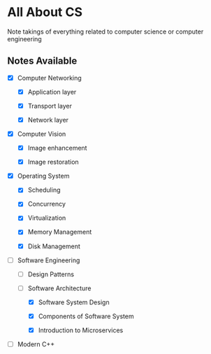 # All About CS
Note takings of everything related to computer science or computer engineering

## Notes Available

- [X] Computer Networking 

  - [x] Application layer

  - [x] Transport layer

  - [x] Network layer

- [x] Computer Vision

  - [x] Image enhancement

  - [x] Image restoration

- [X] Operating System

  - [x] Scheduling

  - [x] Concurrency

  - [x] Virtualization

  - [x] Memory Management

  - [x] Disk Management
  
- [ ] Software Engineering

  - [ ] Design Patterns 
 
  - [ ] Software Architecture
  
    - [X] Software System Design
    
    - [X] Components of Software System
  
    - [X] Introduction to Microservices
    
- [ ] Modern C++ 
